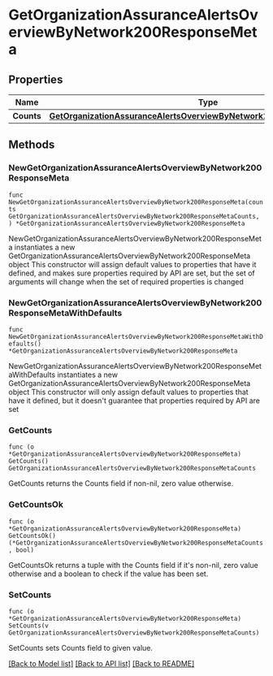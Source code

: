 # GetOrganizationAssuranceAlertsOverviewByNetwork200ResponseMeta

## Properties

Name | Type | Description | Notes
------------ | ------------- | ------------- | -------------
**Counts** | [**GetOrganizationAssuranceAlertsOverviewByNetwork200ResponseMetaCounts**](GetOrganizationAssuranceAlertsOverviewByNetwork200ResponseMetaCounts.md) |  | 

## Methods

### NewGetOrganizationAssuranceAlertsOverviewByNetwork200ResponseMeta

`func NewGetOrganizationAssuranceAlertsOverviewByNetwork200ResponseMeta(counts GetOrganizationAssuranceAlertsOverviewByNetwork200ResponseMetaCounts, ) *GetOrganizationAssuranceAlertsOverviewByNetwork200ResponseMeta`

NewGetOrganizationAssuranceAlertsOverviewByNetwork200ResponseMeta instantiates a new GetOrganizationAssuranceAlertsOverviewByNetwork200ResponseMeta object
This constructor will assign default values to properties that have it defined,
and makes sure properties required by API are set, but the set of arguments
will change when the set of required properties is changed

### NewGetOrganizationAssuranceAlertsOverviewByNetwork200ResponseMetaWithDefaults

`func NewGetOrganizationAssuranceAlertsOverviewByNetwork200ResponseMetaWithDefaults() *GetOrganizationAssuranceAlertsOverviewByNetwork200ResponseMeta`

NewGetOrganizationAssuranceAlertsOverviewByNetwork200ResponseMetaWithDefaults instantiates a new GetOrganizationAssuranceAlertsOverviewByNetwork200ResponseMeta object
This constructor will only assign default values to properties that have it defined,
but it doesn't guarantee that properties required by API are set

### GetCounts

`func (o *GetOrganizationAssuranceAlertsOverviewByNetwork200ResponseMeta) GetCounts() GetOrganizationAssuranceAlertsOverviewByNetwork200ResponseMetaCounts`

GetCounts returns the Counts field if non-nil, zero value otherwise.

### GetCountsOk

`func (o *GetOrganizationAssuranceAlertsOverviewByNetwork200ResponseMeta) GetCountsOk() (*GetOrganizationAssuranceAlertsOverviewByNetwork200ResponseMetaCounts, bool)`

GetCountsOk returns a tuple with the Counts field if it's non-nil, zero value otherwise
and a boolean to check if the value has been set.

### SetCounts

`func (o *GetOrganizationAssuranceAlertsOverviewByNetwork200ResponseMeta) SetCounts(v GetOrganizationAssuranceAlertsOverviewByNetwork200ResponseMetaCounts)`

SetCounts sets Counts field to given value.



[[Back to Model list]](../README.md#documentation-for-models) [[Back to API list]](../README.md#documentation-for-api-endpoints) [[Back to README]](../README.md)


